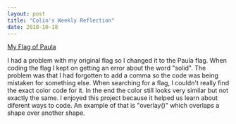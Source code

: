 ```yaml
---
layout: post
title: "Colin's Weekly Reflection"
date: 2018-10-18
---
```

[My Flag of Paula](/images/JELLYFAMCOLINFLAG.png/)

I had a problem with my original flag so I changed it to the Paula flag. When coding the flag I kept on getting an error about the word "solid". The problem was that I had forgotten to add a comma so the code was being mistaken for something else. When searching for a flag, I couldn't really find the exact color code for it. In the end the color still looks very similar but not exactly the same. I enjoyed this project because it helped us learn about diferent ways to code. An example of that is "overlay()" which overlaps a shape over another shape.
